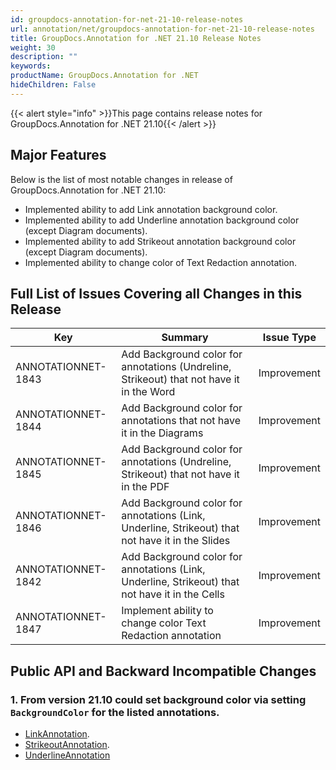 ```yaml
---
id: groupdocs-annotation-for-net-21-10-release-notes
url: annotation/net/groupdocs-annotation-for-net-21-10-release-notes
title: GroupDocs.Annotation for .NET 21.10 Release Notes
weight: 30
description: ""
keywords: 
productName: GroupDocs.Annotation for .NET
hideChildren: False
---
```

{{< alert style="info" >}}This page contains release notes for GroupDocs.Annotation for .NET 21.10{{< /alert >}}

## Major Features

Below is the list of most notable changes in release of GroupDocs.Annotation for .NET 21.10:
* Implemented ability to add Link annotation background color.
* Implemented ability to add Underline annotation background color (except Diagram documents).
* Implemented ability to add Strikeout annotation background color (except Diagram documents).
* Implemented ability to change color of Text Redaction annotation.


## Full List of Issues Covering all Changes in this Release

| Key | Summary | Issue Type |
| --- | --- | --- |
| ANNOTATIONNET-1843 | Add Background color for annotations (Undreline, Strikeout) that not have it in the Word | Improvement |
| ANNOTATIONNET-1844 | Add Background color for annotations that not have it in the Diagrams | Improvement |
| ANNOTATIONNET-1845 | Add Background color for annotations (Undreline, Strikeout) that not have it in the PDF | Improvement |
| ANNOTATIONNET-1846 | Add Background color for annotations (Link, Underline, Strikeout) that not have it in the Slides | Improvement |
| ANNOTATIONNET-1842 | Add Background color for annotations (Link, Underline, Strikeout) that not have it in the Cells  | Improvement |
| ANNOTATIONNET-1847 | Implement ability to change color Text Redaction annotation | Improvement |


## Public API and Backward Incompatible Changes

### 1. From version 21.10 could set background color via setting `BackgroundColor` for the listed annotations. 
* [LinkAnnotation](https://docs.groupdocs.com/annotation/net/add-link-annotation/).
* [StrikeoutAnnotation](https://docs.groupdocs.com/annotation/net/add-annotation-to-the-document/).
* [UnderlineAnnotation](https://docs.groupdocs.com/annotation/net/add-underline-annotation/)
          